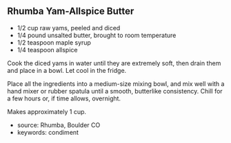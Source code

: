 Rhumba Yam-Allspice Butter
--------------------------

- 1/2 cup raw yams, peeled and diced
- 1/4 pound unsalted butter, brought to room temperature
- 1/2 teaspoon maple syrup
- 1/4 teaspoon allspice

Cook the diced yams in water until they are extremely soft, then drain
them and place in a bowl. Let cool in the fridge.

Place all the ingredients into a medium-size mixing bowl, and mix well
with a hand mixer or rubber spatula until a smooth, butterlike
consistency. Chill for a few hours or, if time allows, overnight.

Makes approximately 1 cup.

- source: Rhumba, Boulder CO
- keywords: condiment
